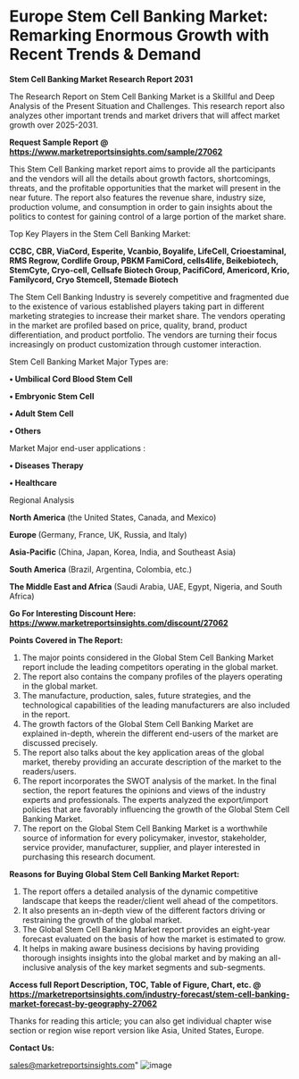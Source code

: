   # Europe Stem Cell Banking Market: Remarking Enormous Growth with Recent Trends & Demand

<strong>Stem Cell Banking Market Research Report 2031</strong>

The Research Report on Stem Cell Banking Market is a Skillful and Deep Analysis of the Present Situation and Challenges. This research report also analyzes other important trends and market drivers that will affect market growth over 2025-2031.

<strong>Request Sample Report @ <a href=https://www.marketreportsinsights.com/sample/27062>https://www.marketreportsinsights.com/sample/27062</a></strong>

This Stem Cell Banking market report aims to provide all the participants and the vendors will all the details about growth factors, shortcomings, threats, and the profitable opportunities that the market will present in the near future. The report also features the revenue share, industry size, production volume, and consumption in order to gain insights about the politics to contest for gaining control of a large portion of the market share.

Top Key Players in the Stem Cell Banking Market:

<strong>CCBC, CBR, ViaCord, Esperite, Vcanbio, Boyalife, LifeCell, Crioestaminal, RMS Regrow, Cordlife Group, PBKM FamiCord, cells4life, Beikebiotech, StemCyte, Cryo-cell, Cellsafe Biotech Group, PacifiCord, Americord, Krio, Familycord, Cryo Stemcell, Stemade Biotech</strong>

The Stem Cell Banking Industry is severely competitive and fragmented due to the existence of various established players taking part in different marketing strategies to increase their market share. The vendors operating in the market are profiled based on price, quality, brand, product differentiation, and product portfolio. The vendors are turning their focus increasingly on product customization through customer interaction.

Stem Cell Banking Market Major Types are:

<strong>• Umbilical Cord Blood Stem Cell

• Embryonic Stem Cell

• Adult Stem Cell

• Others</strong>

Market Major end-user applications :

<strong>• Diseases Therapy

• Healthcare</strong>

Regional Analysis

</u><strong><b>North America</b></strong> (the United States, Canada, and Mexico)

<strong><b>Europe </b></strong>(Germany, France, UK, Russia, and Italy)

<strong><b>Asia-Pacific</b></strong> (China, Japan, Korea, India, and Southeast Asia)

<strong><b>South America</b></strong> (Brazil, Argentina, Colombia, etc.)

<strong><b>The Middle East and Africa</b></strong> (Saudi Arabia, UAE, Egypt, Nigeria, and South Africa)

<strong>Go For Interesting Discount Here: <a href=https://www.marketreportsinsights.com/discount/27062>https://www.marketreportsinsights.com/discount/27062</a></strong>

<strong>Points Covered in The Report:</strong>
<ol>
  <li>The major points considered in the Global Stem Cell Banking Market report include the leading competitors operating in the global market.</li>
  <li>The report also contains the company profiles of the players operating in the global market.</li>
  <li>The manufacture, production, sales, future strategies, and the technological capabilities of the leading manufacturers are also included in the report.</li>
  <li>The growth factors of the Global Stem Cell Banking Market are explained in-depth, wherein the different end-users of the market are discussed precisely.</li>
  <li>The report also talks about the key application areas of the global market, thereby providing an accurate description of the market to the readers/users.</li>
  <li>The report incorporates the SWOT analysis of the market. In the final section, the report features the opinions and views of the industry experts and professionals. The experts analyzed the export/import policies that are favorably influencing the growth of the Global Stem Cell Banking Market.</li>
  <li>The report on the Global Stem Cell Banking Market is a worthwhile source of information for every policymaker, investor, stakeholder, service provider, manufacturer, supplier, and player interested in purchasing this research document.</li>
</ol>
<strong>Reasons for Buying Global Stem Cell Banking Market Report:</strong>

<ol>
  <li>The report offers a detailed analysis of the dynamic competitive landscape that keeps the reader/client well ahead of the competitors.</li>
  <li>It also presents an in-depth view of the different factors driving or restraining the growth of the global market.</li>
  <li>The Global Stem Cell Banking Market report provides an eight-year forecast evaluated on the basis of how the market is estimated to grow.</li>
  <li>It helps in making aware business decisions by having providing thorough insights insights into the global market and by making an all-inclusive analysis of the key market segments and sub-segments.</li>
</ol>
<strong>Access full Report Description, TOC, Table of Figure, Chart, etc. @ <a href=https://marketreportsinsights.com/industry-forecast/stem-cell-banking-market-forecast-by-geography-27062>https://marketreportsinsights.com/industry-forecast/stem-cell-banking-market-forecast-by-geography-27062</a></strong>


Thanks for reading this article; you can also get individual chapter wise section or region wise report version like Asia, United States, Europe.

<strong>Contact Us:</strong>

sales@marketreportsinsights.com"
![image](https://github.com/user-attachments/assets/e21ba3ed-261e-4b62-9afa-5c81c619ae3a)
